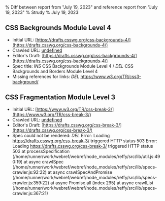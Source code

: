 % Diff between report from "July 19, 2023" and reference report from "July 19, 2023"
% Strudy
% July 19, 2023

## CSS Backgrounds Module Level 4

- Initial URL: [https://drafts.csswg.org/css-backgrounds-4/](https://drafts.csswg.org/css-backgrounds-4/)
- Crawled URL: [undefined](undefined)
- Editor's Draft: [https://drafts.csswg.org/css-backgrounds-4/](https://drafts.csswg.org/css-backgrounds-4/)
- Spec title: *INS* CSS Backgrounds Module Level 4 / *DEL* CSS Backgrounds and Borders Module Level 4
- Missing references for links: *DEL* https://www.w3.org/TR/css3-background/


## CSS Fragmentation Module Level 3

- Initial URL: [https://www.w3.org/TR/css-break-3/](https://www.w3.org/TR/css-break-3/)
- Crawled URL: [undefined](undefined)
- Editor's Draft: [https://drafts.csswg.org/css-break-3/](https://drafts.csswg.org/css-break-3/)
- Spec could not be rendered: *DEL* Error: Loading https://drafts.csswg.org/css-break-3/ triggered HTTP status 503 Error: Loading https://drafts.csswg.org/css-break-3/ triggered HTTP status 503
    at processSpecification (/home/runner/work/webref/webref/node_modules/reffy/src/lib/util.js:490:19)
    at async crawlSpec (/home/runner/work/webref/webref/node_modules/reffy/src/lib/specs-crawler.js:92:22)
    at async crawlSpecAndPromise (/home/runner/work/webref/webref/node_modules/reffy/src/lib/specs-crawler.js:359:22)
    at async Promise.all (index 295)
    at async crawlList (/home/runner/work/webref/webref/node_modules/reffy/src/lib/specs-crawler.js:367:21)



